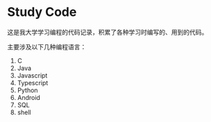 # Study Code

这是我大学学习编程的代码记录，积累了各种学习时编写的、用到的代码。

主要涉及以下几种编程语言：

1. C
2. Java
3. Javascript
4. Typescript
5. Python
6. Android
7. SQL
8. shell
